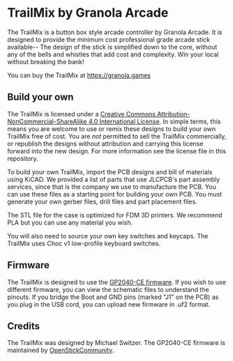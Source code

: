 # TrailMix by Granola Arcade
The TrailMix is a button box style arcade controller by Granola Arcade. It is designed to provide the minimum cost professional grade arcade stick available-- The design of the stick is simplified down to the core, without any of the bells and whistles that add cost and complexity. Win your local without breaking the bank!

You can buy the TrailMix at https://granola.games

## Build your own
The TrailMix is licensed under a <a rel="license" href="http://creativecommons.org/licenses/by-nc-sa/4.0/">Creative Commons Attribution-NonCommercial-ShareAlike 4.0 International License</a>. In simple terms, this means you are welcome to use or remix these designs to build your own TrailMix free of cost. You are *not* permitted to sell the TrailMix commercially, or republish the designs without attribution and carrying this license forward into the new design. For more information see the license file in this repository.

To build your own TrailMix, import the PCB designs and bill of materials using KiCAD. We provided a list of parts that use JLCPCB's part assembly services, since that is the company we use to manufacture the PCB. You can use these files as a starting point for building your own PCB. You must generate your own gerber files, drill files and part placement files.

The STL file for the case is optimized for FDM 3D printers. We recommend PLA but you can use any material you wish.

You will also need to source your own key switches and keycaps. The TrailMix uses Choc v1 low-profile keyboard switches.

## Firmware
The TrailMix is designed to use the <a rel="GP2040-CE firmware" href="https://github.com/OpenStickCommunity/GP2040-CE">GP2040-CE firmware</a>. If you wish to use different firmware, you can view the schematic files to understand the pinouts. If you bridge the Boot and GND pins (marked "J1" on the PCB) as you plug in the USB cord, you can upload new firmware in .uf2 format.

## Credits
The TrailMix was designed by Michael Switzer. The GP2040-CE firmware is maintained by <a href="https://github.com/OpenStickCommunity">OpenStickCommunity</a>.
